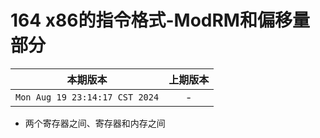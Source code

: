 # 164 x86的指令格式-ModRM和偏移量部分

|本期版本| 上期版本
|:---:|:---:
`Mon Aug 19 23:14:17 CST 2024` | -

* 两个寄存器之间、寄存器和内存之间


